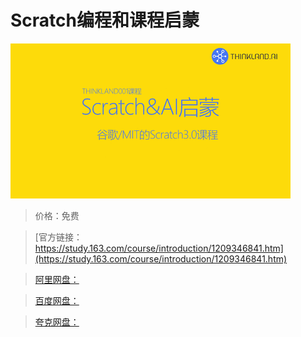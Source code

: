 # Scratch编程和课程启蒙

![img](../../../assets/study163/free/c717283260394a748a022c938dc4545a.png)

> 价格：免费

> [官方链接：https://study.163.com/course/introduction/1209346841.htm](https://study.163.com/course/introduction/1209346841.htm)

> [阿里网盘：]()

> [百度网盘：]()

> [夸克网盘：]()
